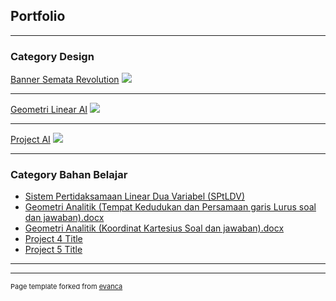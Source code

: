 ## Portfolio

---

### Category Design 

[Banner Semata Revolution](/sample_page)
<img src="https://drive.google.com/file/d/1I0r468s4DRYXfAPh2rglTNBjVA2bsoY9/view?usp=sharing.jpg?raw=true"/>

---
[Geometri Linear AI](/pdf/sample_presentation.pdf)
<img src="https://drive.google.com/file/d/1j72N0blNxvFb313KhrKYDafRWGKN-bVh/view?usp=sharing"/>

---
[Project AI](http://example.com/)
<img src="https://drive.google.com/file/d/1ykRrJfk7p5yDO1gfl-OYRSAESb6CfD0N/view?usp=sharing"/>

---

### Category Bahan Belajar

- [Sistem Pertidaksamaan Linear Dua Variabel (SPtLDV)](https://www.academia.edu/43037610/Sistem_Pertidaksamaan_Linear_Dua_Variabel_SPtLDV_)
- [Geometri Analitik (Tempat Kedudukan dan Persamaan garis Lurus soal dan jawaban).docx](https://www.academia.edu/38372072/Geometri_Analitik_Tempat_Kedudukan_dan_Persamaan_garis_Lurus_soal_dan_jawaban_docx)
- [Geometri Analitik (Koordinat Kartesius Soal dan jawaban).docx](https://www.academia.edu/38372029/Geometri_Analitik_Koordinat_Kartesius_Soal_dan_jawaban_docx)
- [Project 4 Title](http://example.com/)
- [Project 5 Title](http://example.com/)

---




---
<p style="font-size:11px">Page template forked from <a href="https://github.com/evanca/quick-portfolio">evanca</a></p>
<!-- Remove above link if you don't want to attibute -->
